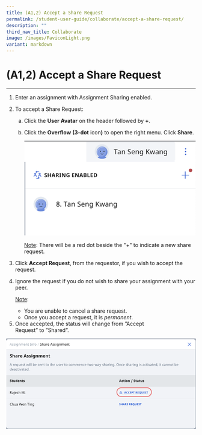 ```yaml
---
title: (A1,2) Accept a Share Request
permalink: /student-user-guide/collaborate/accept-a-share-request/
description: ""
third_nav_title: Collaborate
image: /images/FaviconLight.png
variant: markdown
---
```

<h1 id="-1b-accept-a-share-request">(A1,2) Accept a Share Request</h1><hr>
<ol>
<li>Enter an assignment with Assignment Sharing enabled.</li>
<li><p>To accept a Share Request:</p>
<ol style="list-style-type: lower-alpha;">
<li>Click the <strong>User Avatar</strong>  on the header followed by <strong>+</strong>. </li>
<li><p>Click the <strong>Overflow</strong> <strong>(3-dot</strong> icon<strong>)</strong> to open the right menu. Click <strong>Share</strong>.</p>
<img alt="Accept a Share Request" src="/images/1Student/CO_AcceptShare.png">
<p><u>Note</u>: There will be a red dot beside the "+" to indicate a new share request. </p>
</li>
</ol>
</li>
<li><p>Click <strong>Accept Request</strong>, from the requestor, if you wish to accept the request.</p>
</li>
<li><p>Ignore the request if you do not wish to share your assignment with your peer.</p>
	<p> <u>Note</u>:</p>
<ul>
<li>You are unable to cancel a share request.</li>
<li>Once you accept a request, it is <em>permanent</em>.</li>
</ul>
</li>
<li>Once accepted, the status will change from ”Accept Request”&nbsp;to&nbsp;”Shared”.</li>
</ol>
<img alt="Accept a Share Request" src="/images/1Student/CO-AcceptShare1.png">